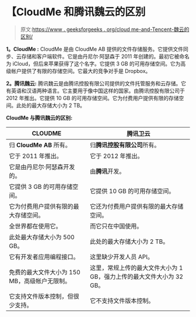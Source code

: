 # 【CloudMe 和腾讯魏云的区别

> 原文:[https://www . geeksforgeeks . org/cloud me-and-Tencent-魏云的区别/](https://www.geeksforgeeks.org/difference-between-cloudme-and-tencent-weiyun/)

**1。CloudMe :**
CloudMe 是由 CloudMe AB 提供的文件存储服务。它提供文件同步、云存储和客户端软件。它是由丹尼尔·阿瑟森于 2011 年创建的。最初它被命名为 iCloud，但后来苹果获得了这个名字。它提供 3 GB 的可用存储空间。它为高级帐户提供了有限的存储空间。它最大的竞争对手是 Dropbox。

**2。腾讯魏云:**
腾讯魏云是由腾讯控股有限公司提供的文件托管服务和云存储。它有英语和汉语两种语言。它主要用于像中国这样的国家。由腾讯控股有限公司于 2012 年推出。它提供 10 GB 的可用存储空间。它为付费用户提供有限的存储空间。此处的最大存储大小为 2 TB。

**CloudMe 与腾讯魏云的区别:**

<center>

| CLOUDME | 腾讯卫云 |
| --- | --- |
| 归 **CloudMe AB** 所有。 | 归**腾讯控股有限公司**所有。 |
| 它于 2011 年推出。 | 它于 2012 年推出。 |
| 它是由丹尼尔·阿瑟森开发的。 | 由**腾讯**开发。 |
| 它提供 3 GB 的可用存储空间。 | 它提供 10 GB 的可用存储空间。 |
| 它为付费用户提供有限的最大存储空间。 | 它还为付费用户提供有限的最大存储空间。 |
| 全世界都在使用它。 | 而它只在中国使用。 |
| 此处最大存储大小为 500 GB。 | 此处的最大存储大小为 2 TB。 |
| 它有开发者应用编程接口。 | 这里缺少开发人员 API。 |
| 免费的最大文件大小为 150 MB，高级帐户无限制。 | 这里，常规上传的最大文件大小为 1 GB，强力上传的最大文件大小为 32 GB。 |
| 它支持文件版本控制，但很少支持。 | 它不支持文件版本控制。 |

</center>